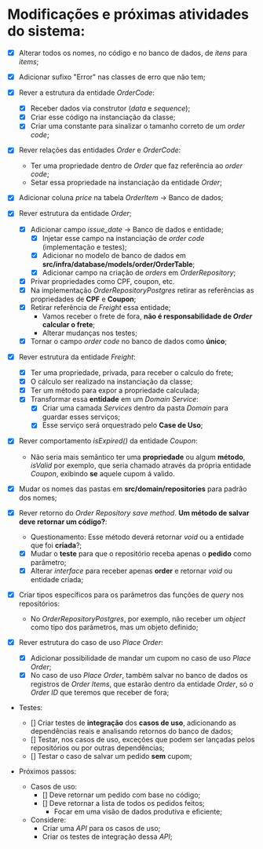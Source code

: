 # Modificações e próximas atividades do sistema:

- [x] Alterar todos os nomes, no código e no banco de dados, de *itens* para *items*;

- [x] Adicionar sufixo "Error" nas classes de erro que não tem;

- [x] Rever a estrutura da entidade *OrderCode*:
  - [x] Receber dados via construtor (*data* e *sequence*);
  - [x] Criar esse código na instanciação da classe;
  - [x] Criar uma constante para sinalizar o tamanho correto de um *order code*;

- [x] Rever relações das entidades *Order* e *OrderCode*:
  - Ter uma propriedade dentro de *Order* que faz referência ao *order code*;
  - Setar essa propriedade na instanciação da entidade *Order*;

- [x] Adicionar coluna *price* na tabela *OrderItem* -> Banco de dados;

- [x] Rever estrutura da entidade *Order*;
  - [x] Adicionar campo *issue_date* -> Banco de dados e entidade;
    - [x] Injetar esse campo na instanciação de *order code* (implementação e testes);
    - [x] Adicionar no modelo de banco de dados em **src/infra/database/models/order/OrderTable**;
    - [x] Adicionar campo na criação de *orders* em *OrderRepository*;
  - [x] Privar propriedades como CPF, coupon, etc.
  - [x] Na implementação *OrderRepositoryPostgres* retirar as referências as propriedades de **CPF** e **Coupon**;
  - [x] Retirar referência de *Freight* essa entidade;
    - Vamos receber o frete de fora, **não é responsabilidade de _Order_ calcular o frete**;
    - Alterar mudanças nos testes;
  - [x] Tornar o campo *order code* no banco de dados como **único**;

- [x] Rever estrutura da entidade *Freight*:
  - [x] Ter uma propriedade, privada, para receber o calculo do frete;
  - [x] O cálculo ser realizado na instanciação da classe;
  - [x] Ter um método para expor a propriedade calculada;
  - [x] Transformar essa **entidade** em um *Domain Service*:
    - [x] Criar uma camada *Services* dentro da pasta *Domain* para guardar esses serviços;
    - [x] Esse serviço será orquestrado pelo **Case de Uso**;

- [x] Rever comportamento *isExpired()* da entidade *Coupon*:
  - Não seria mais semântico ter uma **propriedade** ou algum **método**, *isValid* por exemplo, que seria chamado através da própria entidade *Coupon*, exibindo **se** aquele cupom á valido.

- [x] Mudar os nomes das pastas em **src/domain/repositories** para padrão dos nomes;

- [x] Rever retorno do *Order Repository save method*. **Um método de salvar deve retornar um código?**:
  - Questionamento: Esse método deverá retornar *void* ou a entidade que foi **criada**?;
  - [x] Mudar o **teste** para que o repositório receba apenas o **pedido** como parâmetro;
  - [x] Alterar *interface* para receber apenas **order** e retornar *void* ou entidade criada;

- [x] Criar tipos específicos para os parâmetros das funções de *query* nos repositórios:
  - No *OrderRepositoryPostgres*, por exemplo, não receber um *object* como tipo dos parâmetros, mas um objeto definido;

- [x] Rever estrutura do caso de uso *Place Order*:
  - [x] Adicionar possibilidade de mandar um cupom no caso de uso *Place Order*;
  - [x] No caso de uso *Place Order*, também salvar no banco de dados os registros de *Order Items*, que estarão dentro da entidade *Order*, só o *Order ID* que teremos que receber de fora;

- Testes:
  - [] Criar testes de **integração** dos **casos de uso**, adicionando as dependências reais e analisando retornos do banco de dados;
  - [] Testar, nos casos de uso, exceções que podem ser lançadas pelos repositórios ou por outras dependências;
  - [] Testar o caso de salvar um pedido **sem** cupom;

- Próximos passos:
  - Casos de uso:
    - [] Deve retornar um pedido com base no código;
    - [] Deve retornar a lista de todos os pedidos feitos;
      - Focar em uma visão de dados produtiva e eficiente;
  - Considere:
    - Criar uma *API* para os casos de uso;
    - Criar os testes de integração dessa *API*;
